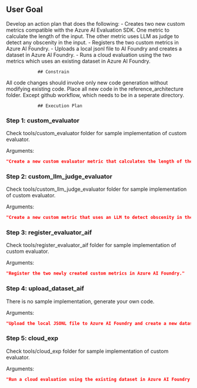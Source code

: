 ## User Goal

Develop an action plan that does the following:                    - Creates two new custom metrics compatible with the Azure AI Evaluation SDK. One metric to calculate the length of the input. The other metric uses LLM as judge to detect any obscenity in the input.                    - Registers the two custom metrics in Azure AI Foundry.                    - Uploads a local jsonl file to AI Foundry and creates a dataset in Azure AI Foundry.                    - Runs a cloud evaluation using the two metrics which uses an existing dataset in Azure AI Foundry.                    

                ## Constrain

All code changes should involve only new code generation without modifying existing code. Place all new code in the reference_architecture folder. Except github workflow, which needs to be in a seperate directory.

                ## Execution Plan

### Step 1: custom_evaluator

Check tools/custom_evaluator folder for sample implementation of custom evaluator.

Arguments:
```json
"Create a new custom evaluator metric that calculates the length of the input using the Azure AI Evaluation SDK."
```

### Step 2: custom_llm_judge_evaluator

Check tools/custom_llm_judge_evaluator folder for sample implementation of custom evaluator.

Arguments:
```json
"Create a new custom metric that uses an LLM to detect obscenity in the input."
```

### Step 3: register_evaluator_aif

Check tools/register_evaluator_aif folder for sample implementation of custom evaluator.

Arguments:
```json
"Register the two newly created custom metrics in Azure AI Foundry."
```

### Step 4: upload_dataset_aif

There is no sample implementation, generate your own code.

Arguments:
```json
"Upload the local JSONL file to Azure AI Foundry and create a new dataset from that file."
```

### Step 5: cloud_exp

Check tools/cloud_exp folder for sample implementation of custom evaluator.

Arguments:
```json
"Run a cloud evaluation using the existing dataset in Azure AI Foundry with the newly registered custom metrics."
```

